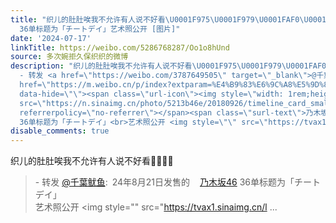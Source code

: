 ```yaml
---
title: "织儿的肚肚唉我不允许有人说不好看\U0001F975\U0001F979\U0001FAF0\U0001F3FB - 转发 @千葉鱿鱼:&ensp;24年8月21日发售的乃木坂46
  36单标题为「チートデイ」艺术照公开 [图片]"
date: '2024-07-17'
linkTitle: https://weibo.com/5286768287/Oo1o8hUnd
source: 多次婉拒久保织织的微博
description: "织儿的肚肚唉我不允许有人说不好看\U0001F975\U0001F979\U0001FAF0\U0001F3FB<br><blockquote>
  - 转发 <a href=\"https://weibo.com/3787649505\" target=\"_blank\">@千葉鱿鱼</a>: 24年8月21日发售的<a
  href=\"https://m.weibo.cn/p/index?extparam=%E4%B9%83%E6%9C%A8%E5%9D%8246&amp;containerid=100808808c38f87c2c38a7ed71edc36e45f919\"
  data-hide=\"\"><span class=\"url-icon\"><img style=\"width: 1rem;height: 1rem\"
  src=\"https://n.sinaimg.cn/photo/5213b46e/20180926/timeline_card_small_super_default.png\"
  referrerpolicy=\"no-referrer\"></span><span class=\"surl-text\">乃木坂46</span></a>
  36单标题为「チートデイ」<br>艺术照公开 <img style=\"\" src=\"https://tvax1.sinaimg.cn/l ..."
disable_comments: true
---
```

织儿的肚肚唉我不允许有人说不好看🥵🥹🫰🏻<br><blockquote> - 转发 <a href="https://weibo.com/3787649505" target="_blank">@千葉鱿鱼</a>: 24年8月21日发售的<a href="https://m.weibo.cn/p/index?extparam=%E4%B9%83%E6%9C%A8%E5%9D%8246&amp;containerid=100808808c38f87c2c38a7ed71edc36e45f919" data-hide=""><span class="url-icon"><img style="width: 1rem;height: 1rem" src="https://n.sinaimg.cn/photo/5213b46e/20180926/timeline_card_small_super_default.png" referrerpolicy="no-referrer"></span><span class="surl-text">乃木坂46</span></a> 36单标题为「チートデイ」<br>艺术照公开 <img style="" src="https://tvax1.sinaimg.cn/l ...